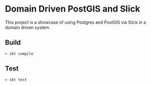 # Domain Driven PostGIS and Slick

This project is a showcase of using Postgres and PostGIS via Slick in a domain driven 
system.

## Build

    > sbt compile

## Test

    > sbt test

